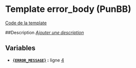 # Template error_body (PunBB)

[Code de la template](../../src/punbb/error_body.tpl)

##Description
[*Ajouter une description*](https://fa-tvars.appspot.com/tpl/punbb/error_body)

## Variables

* __[`{ERROR_MESSAGE}`](https://github.com/Etana/template.list/blob/master/var/ERROR_MESSAGE.md#readme) :__ ligne [4](../../src/punbb/error_body.tpl#L4)
